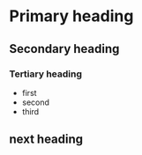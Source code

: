# Primary heading
## Secondary heading
### Tertiary heading
* first
* second
* third
## next heading
